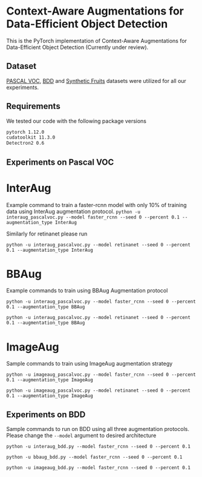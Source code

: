 # Context-Aware Augmentations for Data-Efficient Object Detection

This is the PyTorch implementation of Context-Aware Augmentations for Data-Efficient Object Detection (Currently under review).

## Dataset
[PASCAL VOC](http://host.robots.ox.ac.uk/pascal/VOC/), [BDD](https://bdd-data.berkeley.edu/) and [Synthetic Fruits](https://github.com/roboflow/synthetic-fruit-dataset)  datasets were utilized for all our experiments. 

## Requirements
We tested our code with the following package versions

```bash
pytorch 1.12.0
cudatoolkit 11.3.0
Detectron2 0.6

```

## Experiments on Pascal VOC
# InterAug
Example command to train a faster-rcnn model with only 10% of training data using InterAug augmentation protocol. 
`python -u interaug_pascalvoc.py --model faster_rcnn --seed 0 --percent 0.1 --augmentation_type InterAug`

Similarly for retinanet please run

`python -u interaug_pascalvoc.py --model retinanet --seed 0 --percent 0.1 --augmentation_type InterAug`

# BBAug
Example commands to train  using BBAug Augmentation protocol

`python -u interaug_pascalvoc.py --model faster_rcnn --seed 0 --percent 0.1 --augmentation_type BBAug`

`python -u interaug_pascalvoc.py --model retinanet --seed 0 --percent 0.1 --augmentation_type BBAug`

# ImageAug

Sample commands to train using ImageAug augmentation strategy

`python -u imageaug_pascalvoc.py --model faster_rcnn --seed 0 --percent 0.1 --augmentation_type ImageAug`

`python -u imageaug_pascalvoc.py --model retinanet --seed 0 --percent 0.1 --augmentation_type ImageAug`

## Experiments on BDD

Sample commands to run on BDD using all three augmentation protocols. Please change the `--model` argument to desired architecture 

`python -u interaug_bdd.py --model faster_rcnn --seed 0 --percent 0.1`

`python -u bbaug_bdd.py --model faster_rcnn --seed 0 --percent 0.1`

`python -u imageaug_bdd.py --model faster_rcnn --seed 0 --percent 0.1`



